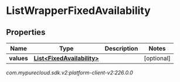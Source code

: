 # ListWrapperFixedAvailability


## Properties

| Name | Type | Description | Notes |
| ------------ | ------------- | ------------- | ------------- |
| **values** | [**List&lt;FixedAvailability&gt;**](FixedAvailability) |  |  [optional] |




_com.mypurecloud.sdk.v2:platform-client-v2:226.0.0_
